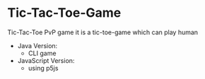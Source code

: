 # Tic-Tac-Toe-Game
Tic-Tac-Toe PvP game 
it is a tic-toe-game which can play human
* Java Version: 
  * CLI game
* JavaScript Version:
  * using p5js
























